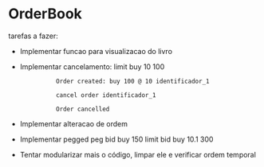 # OrderBook


tarefas a fazer:

* Implementar funcao para visualizacao do livro
* Implementar cancelamento:
                limit buy 10 100

                Order created: buy 100 @ 10 identificador_1

                cancel order identificador_1

                Order cancelled
* Implementar alteracao de ordem
* Implementar pegged
         peg bid buy 150
         limit bid buy 10.1 300
* Tentar modularizar mais o código, limpar ele e verificar ordem temporal